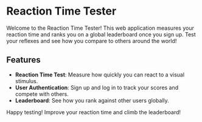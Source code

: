 # Reaction Time Tester

Welcome to the Reaction Time Tester! This web application measures your reaction time and ranks you on a global leaderboard once you sign up. Test your reflexes and see how you compare to others around the world!

## Features

- **Reaction Time Test**: Measure how quickly you can react to a visual stimulus.
- **User Authentication**: Sign up and log in to track your scores and compete with others.
- **Leaderboard**: See how you rank against other users globally.
  
Happy testing! Improve your reaction time and climb the leaderboard!
